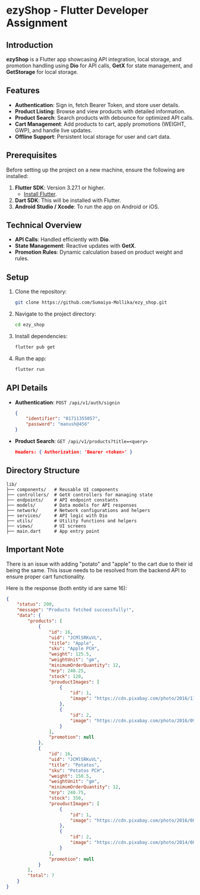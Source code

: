 # ezyShop - Flutter Developer Assignment

## Introduction
**ezyShop** is a Flutter app showcasing API integration, local storage, and promotion handling using **Dio** for API calls, **GetX** for state management, and **GetStorage** for local storage.

## Features
- **Authentication**: Sign in, fetch Bearer Token, and store user details.
- **Product Listing**: Browse and view products with detailed information.
- **Product Search**: Search products with debounce for optimized API calls.
- **Cart Management**: Add products to cart, apply promotions (WEIGHT, GWP), and handle live updates.
- **Offline Support**: Persistent local storage for user and cart data.

## Prerequisites
Before setting up the project on a new machine, ensure the following are installed:

1. **Flutter SDK**: Version 3.27.1 or higher. 
   - [Install Flutter](https://flutter.dev/docs/get-started/install).
2. **Dart SDK**: This will be installed with Flutter.
3. **Android Studio / Xcode**: To run the app on Android or iOS.

## Technical Overview
- **API Calls**: Handled efficiently with **Dio**.
- **State Management**: Reactive updates with **GetX**.
- **Promotion Rules**: Dynamic calculation based on product weight and rules.

## Setup
1. Clone the repository:
   ```bash
   git clone https://github.com/Sumaiya-Mollika/ezy_shop.git
   ```
2. Navigate to the project directory:
   ```bash
   cd ezy_shop
   ```
3. Install dependencies:
   ```bash
   flutter pub get
   ```
4. Run the app:
   ```bash
   flutter run
   ```

## API Details
- **Authentication**: `POST /api/v1/auth/signin`
  ```json
  {
      "identifier": "01711355057",
      "password": "manush@456"
  }
  ```
- **Product Search**: `GET /api/v1/products?title=<query>`
  ```json
  Headers: { Authorization: 'Bearer <token>' }
  ```

## Directory Structure
```plaintext
lib/
├── components/   # Reusable UI components
├── controllers/  # GetX controllers for managing state
├── endpoints/    # API endpoint constants
├── models/       # Data models for API responses
├── network/      # Network configurations and helpers
├── services/     # API logic with Dio
├── utils/        # Utility functions and helpers
├── views/        # UI screens
├── main.dart     # App entry point
```

## Important Note

There is an issue with adding "potato" and "apple" to the cart due to their id being the same. This issue needs to be resolved from the backend API to ensure proper cart functionality.

Here is the response (both entity id are same 16):

```json
{
    "status": 200,
    "message": "Products fetched successfully!",
    "data": {
        "products": [
            {
                "id": 16,
                "uid": "JCMlSRKuVL",
                "title": "Apple",
                "sku": "Apple PCH",
                "weight": 125.5,
                "weightUnit": "gm",
                "minimumOrderQuantity": 12,
                "mrp": 240.25,
                "stock": 120,
                "prouductImages": [
                    {
                        "id": 1,
                        "image": "https://cdn.pixabay.com/photo/2016/11/18/13/47/apple-1834639_1280.jpg"
                    },
                    {
                        "id": 2,
                        "image": "https://cdn.pixabay.com/photo/2016/09/29/08/33/apple-1702316_1280.jpg"
                    }
                ],
                "promotion": null
            },
            {
                "id": 16,
                "uid": "JCMlSRKuVL",
                "title": "Potatos",
                "sku": "Potatos PCH",
                "weight": 150.5,
                "weightUnit": "gm",
                "minimumOrderQuantity": 12,
                "mrp": 240.75,
                "stock": 350,
                "prouductImages": [
                    {
                        "id": 1,
                        "image": "https://cdn.pixabay.com/photo/2016/08/11/08/43/potatoes-1585060_640.jpg"
                    },
                    {
                        "id": 2,
                        "image": "https://cdn.pixabay.com/photo/2014/08/06/20/32/potatoes-411975_640.jpg"
                    }
                ],
                "promotion": null
            }
        ],
        "total": 7
    }
}
```

